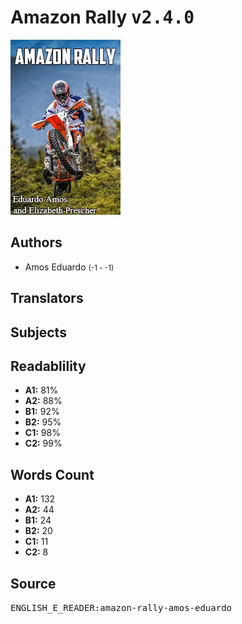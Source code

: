 # Amazon Rally <kbd>v2.4.0</kbd>

![](./cover.medium.jpg "")

## Authors


 - Amos Eduardo <small>(-1 - -1)</small>

## Translators



## Subjects



## Readablility


 - **A1:** 81%
 - **A2:** 88%
 - **B1:** 92%
 - **B2:** 95%
 - **C1:** 98%
 - **C2:** 99%

## Words Count


 - **A1:** 132
 - **A2:** 44
 - **B1:** 24
 - **B2:** 20
 - **C1:** 11
 - **C2:** 8

## Source


<kbd>ENGLISH_E_READER:amazon-rally-amos-eduardo</kbd>

